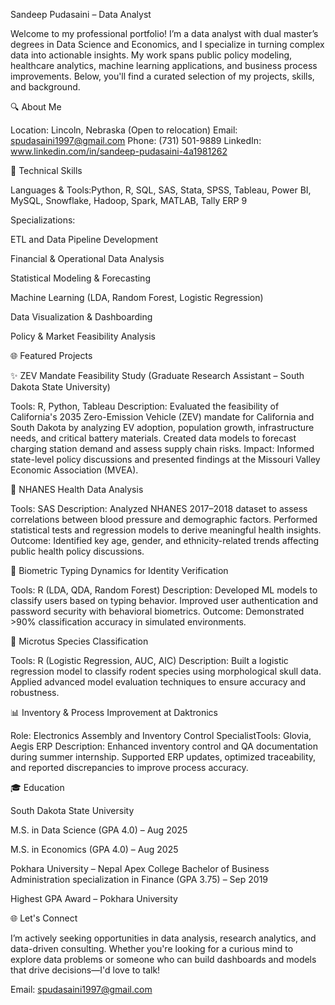 Sandeep Pudasaini – Data Analyst 

Welcome to my professional portfolio! I’m a data analyst with dual master’s degrees in Data Science and Economics, and I specialize in turning complex data into actionable insights. My work spans public policy modeling, healthcare analytics, machine learning applications, and business process improvements. Below, you'll find a curated selection of my projects, skills, and background.

🔍 About Me

Location: Lincoln, Nebraska (Open to relocation)
Email: spudasaini1997@gmail.com
Phone: (731) 501-9889
LinkedIn: www.linkedin.com/in/sandeep-pudasaini-4a1981262

🔹 Technical Skills

Languages & Tools:Python, R, SQL, SAS, Stata, SPSS, Tableau, Power BI, MySQL, Snowflake, Hadoop, Spark, MATLAB, Tally ERP 9

Specializations:

ETL and Data Pipeline Development

Financial & Operational Data Analysis

Statistical Modeling & Forecasting

Machine Learning (LDA, Random Forest, Logistic Regression)

Data Visualization & Dashboarding

Policy & Market Feasibility Analysis

🌐 Featured Projects

✨ ZEV Mandate Feasibility Study (Graduate Research Assistant – South Dakota State University)

Tools: R, Python, Tableau
Description: Evaluated the feasibility of California's 2035 Zero-Emission Vehicle (ZEV) mandate for California and South Dakota by analyzing EV adoption, population growth, infrastructure needs, and critical battery materials. Created data models to forecast charging station demand and assess supply chain risks. 
Impact: Informed state-level policy discussions and presented findings at the Missouri Valley Economic Association (MVEA).

🧰 NHANES Health Data Analysis

Tools: SAS
Description: Analyzed NHANES 2017–2018 dataset to assess correlations between blood pressure and demographic factors. Performed statistical tests and regression models to derive meaningful health insights.
Outcome: Identified key age, gender, and ethnicity-related trends affecting public health policy discussions.

🔐 Biometric Typing Dynamics for Identity Verification

Tools: R (LDA, QDA, Random Forest)
Description: Developed ML models to classify users based on typing behavior. Improved user authentication and password security with behavioral biometrics.
Outcome: Demonstrated >90% classification accuracy in simulated environments.

🔬 Microtus Species Classification

Tools: R (Logistic Regression, AUC, AIC)
Description: Built a logistic regression model to classify rodent species using morphological skull data. Applied advanced model evaluation techniques to ensure accuracy and robustness.

📊 Inventory & Process Improvement at Daktronics

Role: Electronics Assembly and Inventory Control SpecialistTools: Glovia, Aegis ERP 
Description: Enhanced inventory control and QA documentation during summer internship. Supported ERP updates, optimized traceability, and reported discrepancies to improve process accuracy.

🎓 Education

South Dakota State University

M.S. in Data Science (GPA 4.0) – Aug 2025

M.S. in Economics (GPA 4.0) – Aug 2025

Pokhara University – Nepal
Apex College
Bachelor of Business Administration specialization in Finance (GPA 3.75) – Sep 2019

Highest GPA Award – Pokhara University

🌐 Let's Connect

I’m actively seeking opportunities in data analysis, research analytics, and data-driven consulting. Whether you're looking for a curious mind to explore data problems or someone who can build dashboards and models that drive decisions—I'd love to talk!

Email: spudasaini1997@gmail.com
